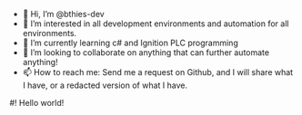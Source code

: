 - 👋 Hi, I’m @bthies-dev
- 👀 I’m interested in all development environments and automation for all environments.
- 🌱 I’m currently learning c# and Ignition PLC programming
- 💞️ I’m looking to collaborate on anything that can further automate anything!
- 📫 How to reach me: Send me a request on Github, and I will share what I have, or a redacted version of what I have.

#! Hello world!
